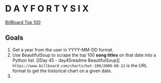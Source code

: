 #  D A Y F O R T Y S I X

[BillBoard Top 100](https://www.billboard.com/charts/hot-100)

## Goals

1. Get a year from the user in YYYY-MM-DD format.
2. Use BeautifulSoup to scrape the top 100 **song titles** on
that date into a Python list. [[Day 45 - day45readme BeautifulSoup]]
   `https://www.billboard.com/charts/hot-100/2000-08-12`
is the URL format to get the historical chart on a given date.
3. 
